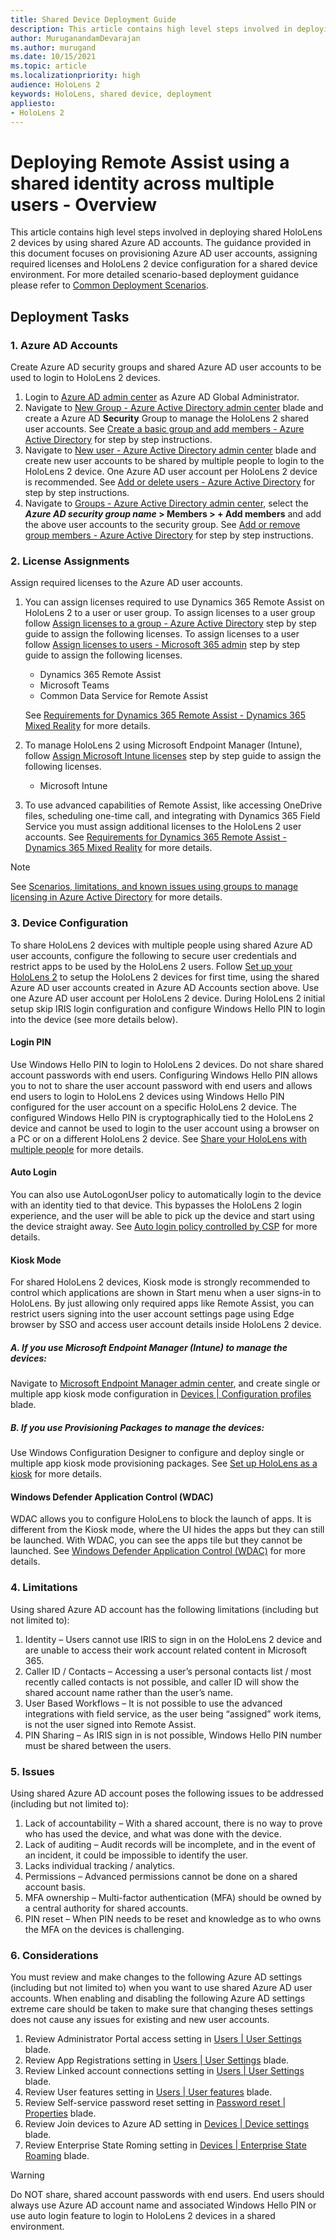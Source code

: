 ```yaml
---
title: Shared Device Deployment Guide
description: This article contains high level steps involved in deploying shared HoloLens 2 devices by using shared Azure AD accounts. The guidance provided in this document focuses on provisioning Azure AD user accounts, assigning required licenses and HoloLens 2 device configuration for a shared device environment. For more detailed scenario-based deployment guidance please refer to [Common Deployment Scenarios](https://docs.microsoft.com/en-us/hololens/hololens-requirements).
author: MuruganandamDevarajan
ms.author: murugand
ms.date: 10/15/2021
ms.topic: article
ms.localizationpriority: high
audience: HoloLens 2
keywords: HoloLens, shared device, deployment
appliesto:
- HoloLens 2
---
```


# Deploying Remote Assist using a shared identity across multiple users - Overview
This article contains high level steps involved in deploying shared HoloLens 2 devices by using shared Azure AD accounts. The guidance provided in this document focuses on provisioning Azure AD user accounts, assigning required licenses and HoloLens 2 device configuration for a shared device environment. For more detailed scenario-based deployment guidance please refer to [Common Deployment Scenarios](https://docs.microsoft.com/en-us/hololens/hololens-requirements).

## Deployment Tasks

### 1. Azure AD Accounts
Create Azure AD security groups and shared Azure AD user accounts to be used to login to HoloLens 2 devices.
1. Login to [Azure AD admin center](https://aad.portal.azure.com/) as Azure AD Global Administrator.
2. Navigate to [New Group - Azure Active Directory admin center](https://aad.portal.azure.com/#blade/Microsoft_AAD_IAM/AddGroupBlade) blade and create a Azure AD **Security** Group to manage the HoloLens 2 shared user accounts. See [Create a basic group and add members - Azure Active Directory](https://docs.microsoft.com/en-us/azure/active-directory/fundamentals/active-directory-groups-create-azure-portal#create-a-basic-group-and-add-members) for step by step instructions.
3. Navigate to [New user - Azure Active Directory admin center](https://aad.portal.azure.com/#blade/Microsoft_AAD_IAM/UsersManagementMenuBlade/MsGraphUsers) blade and create new user accounts to be shared by multiple people to login to the HoloLens 2 device. One Azure AD user account per HoloLens 2 device is recommended. See [Add or delete users - Azure Active Directory](https://docs.microsoft.com/en-us/azure/active-directory/fundamentals/add-users-azure-active-directory) for step by step instructions.
4. Navigate to [Groups - Azure Active Directory admin center](https://aad.portal.azure.com/#blade/Microsoft_AAD_IAM/GroupsManagementMenuBlade/AllGroups), select the ***Azure AD security group name* > Members > + Add members** and add the above user accounts to the security group. See [Add or remove group members - Azure Active Directory](https://docs.microsoft.com/en-us/azure/active-directory/fundamentals/active-directory-groups-members-azure-portal) for step by step instructions.

### 2. License Assignments
Assign required licenses to the Azure AD user accounts.
1. You can assign licenses required to use Dynamics 365 Remote Assist on HoloLens 2 to a user or user group. To assign licenses to a user group follow [Assign licenses to a group - Azure Active Directory](https://docs.microsoft.com/en-us/azure/active-directory/enterprise-users/licensing-groups-assign) step by step guide to assign the following licenses. To assign licenses to a user follow [Assign licenses to users - Microsoft 365 admin](https://docs.microsoft.com/en-us/microsoft-365/admin/manage/assign-licenses-to-users?view=o365-worldwide) step by step guide to assign the following licenses.
	- Dynamics 365 Remote Assist
	- Microsoft Teams
	- Common Data Service for Remote Assist
   
	See [Requirements for Dynamics 365 Remote Assist - Dynamics 365 Mixed Reality](https://docs.microsoft.com/en-us/dynamics365/mixed-reality/remote-assist/requirements#dynamics-365-remote-assist-app-user) for more details.
2. To manage HoloLens 2 using Microsoft Endpoint Manager (Intune), follow [Assign Microsoft Intune licenses](https://docs.microsoft.com/en-us/mem/intune/fundamentals/licenses-assign) step by step guide to assign the following licenses.
	- Microsoft Intune
3. To use advanced capabilities of Remote Assist, like accessing OneDrive files, scheduling one-time call, and integrating with Dynamics 365 Field Service you must assign additional licenses to the HoloLens 2 user accounts. See [Requirements for Dynamics 365 Remote Assist - Dynamics 365 Mixed Reality](https://docs.microsoft.com/en-us/dynamics365/mixed-reality/remote-assist/requirements#dynamics-365-remote-assist-app-user) for more details.

> [!NOTE]
> See [Scenarios, limitations, and known issues using groups to manage licensing in Azure Active Directory](https://docs.microsoft.com/en-us/azure/active-directory/enterprise-users/licensing-group-advanced) for more details.

### 3. Device Configuration
To share HoloLens 2 devices with multiple people using shared Azure AD user accounts, configure the following to secure user credentials and restrict apps to be used by the HoloLens 2 users. Follow [Set up your HoloLens 2](https://docs.microsoft.com/en-us/hololens/hololens2-start) to setup the HoloLens 2 devices for first time, using the shared Azure AD user accounts created in Azure AD Accounts section above. Use one Azure AD user account per HoloLens 2 device. During HoloLens 2 initial setup skip IRIS login configuration and configure Windows Hello PIN to login into the device (see more details below). 

#### Login PIN
Use Windows Hello PIN to login to HoloLens 2 devices. Do not share shared account passwords with end users. Configuring Windows Hello PIN allows you to not to share the user account password with end users and allows end users to login to HoloLens 2 devices using Windows Hello PIN configured for the user account on a specific HoloLens 2 device. The configured Windows Hello PIN is cryptographically tied to the HoloLens 2 device and cannot be used to login to the user account using a browser on a PC or on a different HoloLens 2 device. 
See [Share your HoloLens with multiple people](https://docs.microsoft.com/en-us/hololens/hololens-multiple-users) for more details.

#### Auto Login
You can also use AutoLogonUser policy to automatically login to the device with an identity tied to that device. This bypasses the HoloLens 2 login experience, and the user will be able to pick up the device and start using the device straight away. 
See [Auto login policy controlled by CSP](https://docs.microsoft.com/en-us/hololens/hololens-release-notes#auto-login-policy-controlled-by-csp) for more details.

#### Kiosk Mode
For shared HoloLens 2 devices, Kiosk mode is strongly recommended to control which applications are shown in Start menu when a user signs-in to HoloLens. By just allowing only required apps like Remote Assist, you can restrict users signing into the user account settings page using Edge browser by SSO and access user account details inside HoloLens 2 device.

##### A. If you use Microsoft Endpoint Manager (Intune) to manage the devices:
Navigate to [Microsoft Endpoint Manager admin center](https://endpoint.microsoft.com/), and create single or multiple app kiosk mode configuration in [Devices | Configuration profiles](https://endpoint.microsoft.com/#blade/Microsoft_Intune_DeviceSettings/DevicesMenu/configurationProfiles) blade. 

##### B. If you use Provisioning Packages to manage the devices:
Use Windows Configuration Designer to configure and deploy single or multiple app kiosk mode provisioning packages.
See [Set up HoloLens as a kiosk](https://docs.microsoft.com/en-us/hololens/hololens-kiosk?tabs=intunecustom%2Cnonaadlogon#steps-in-configuring-kiosk-mode-for-hololens) for more details.

#### Windows Defender Application Control (WDAC)
WDAC allows you to configure HoloLens to block the launch of apps. It is different from the Kiosk mode, where the UI hides the apps but they can still be launched. With WDAC, you can see the apps tile but they cannot be launched.
See [Windows Defender Application Control (WDAC)](https://docs.microsoft.com/en-us/hololens/windows-defender-application-control-wdac) for more details.

### 4. Limitations
Using shared Azure AD account has the following limitations (including but not limited to):
1. Identity – Users cannot use IRIS to sign in on the HoloLens 2 device and are unable to access their work account related content in Microsoft 365. 
2. Caller ID / Contacts – Accessing a user’s personal contacts list / most recently called contacts is not possible, and caller ID will show the shared account name rather than the user’s name. 
3. User Based Workflows – It is not possible to use the advanced integrations with field service, as the user being “assigned” work items, is not the user signed into Remote Assist. 
4. PIN Sharing – As IRIS sign in is not possible, Windows Hello PIN number must be shared between the users. 

### 5. Issues
Using shared Azure AD account poses the following issues to be addressed (including but not limited to):
1. Lack of accountability – With a shared account, there is no way to prove who has used the device, and what was done with the device. 
2. Lack of auditing – Audit records will be incomplete, and in the event of an incident, it could be impossible to identify the user. 
3. Lacks individual tracking / analytics. 
4. Permissions – Advanced permissions cannot be done on a shared account basis. 
5. MFA ownership – Multi-factor authentication (MFA) should be owned by a central authority for shared accounts.
6. PIN reset – When PIN needs to be reset and knowledge as to who owns the MFA on the devices is challenging.

### 6. Considerations
You must review and make changes to the following Azure AD settings (including but not limited to) when you want to use shared Azure AD user accounts. When enabling and disabling the following Azure AD settings extreme care should be taken to make sure that changing theses settings does not cause any issues for existing and new user accounts.
1. Review Administrator Portal access setting in [Users | User Settings](https://aad.portal.azure.com/#blade/Microsoft_AAD_IAM/UsersManagementMenuBlade/UserSettings) blade.
2. Review App Registrations setting in [Users | User Settings](https://aad.portal.azure.com/#blade/Microsoft_AAD_IAM/UsersManagementMenuBlade/UserSettings) blade.
3. Review Linked account connections setting in [Users | User Settings](https://aad.portal.azure.com/#blade/Microsoft_AAD_IAM/UsersManagementMenuBlade/UserSettings) blade.
4. Review User features setting in [Users | User features](https://aad.portal.azure.com/#blade/Microsoft_AAD_IAM/FeatureSettingsBlade) blade.
5. Review Self-service password reset setting in [Password reset | Properties](https://aad.portal.azure.com/#blade/Microsoft_AAD_IAM/PasswordResetMenuBlade/Properties) blade.
6. Review Join devices to Azure AD setting in [Devices | Device settings](https://aad.portal.azure.com/#blade/Microsoft_AAD_Devices/DevicesMenuBlade/DeviceSettings/menuId/) blade.
7. Review Enterprise State Roming setting in [Devices | Enterprise State Roaming](https://aad.portal.azure.com/#blade/Microsoft_AAD_Devices/DevicesMenuBlade/RoamingSettings/menuId/) blade.

> [!WARNING]
> Do NOT share, shared account passwords with end users. End users should always use Azure AD account name and associated Windows Hello PIN or use auto login feature to login to HoloLens 2 devices in a shared environment.
